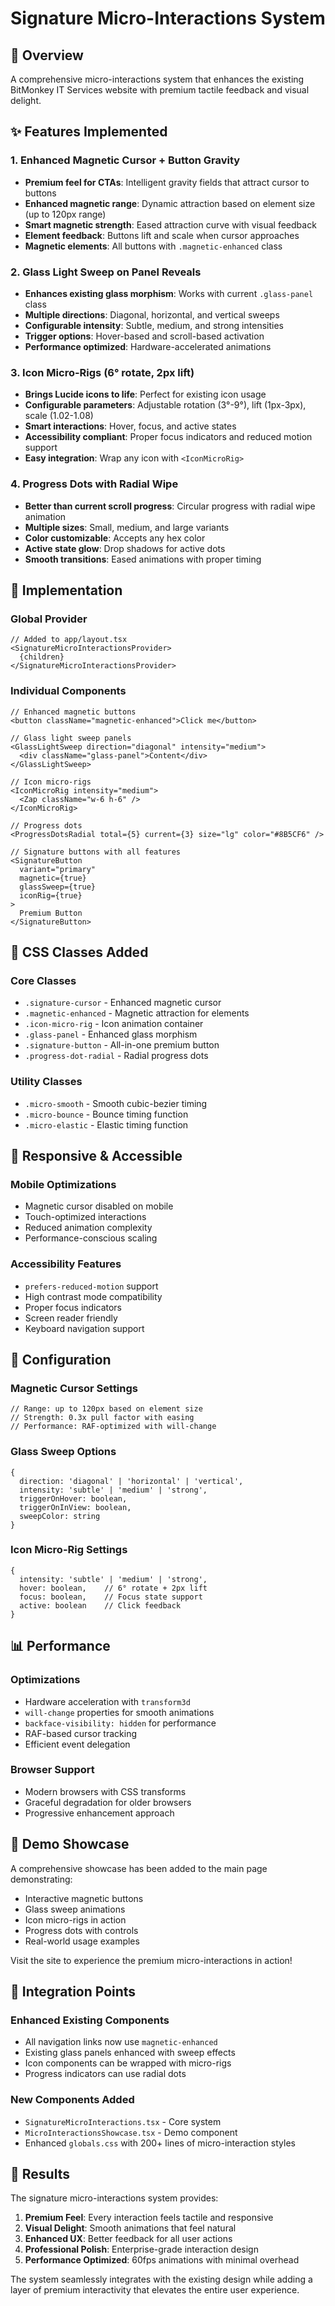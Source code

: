 # Signature Micro-Interactions System

## 🎯 Overview
A comprehensive micro-interactions system that enhances the existing BitMonkey IT Services website with premium tactile feedback and visual delight.

## ✨ Features Implemented

### 1. Enhanced Magnetic Cursor + Button Gravity
- **Premium feel for CTAs**: Intelligent gravity fields that attract cursor to buttons
- **Enhanced magnetic range**: Dynamic attraction based on element size (up to 120px range)
- **Smart magnetic strength**: Eased attraction curve with visual feedback
- **Element feedback**: Buttons lift and scale when cursor approaches
- **Magnetic elements**: All buttons with `.magnetic-enhanced` class

### 2. Glass Light Sweep on Panel Reveals
- **Enhances existing glass morphism**: Works with current `.glass-panel` class
- **Multiple directions**: Diagonal, horizontal, and vertical sweeps
- **Configurable intensity**: Subtle, medium, and strong intensities
- **Trigger options**: Hover-based and scroll-based activation
- **Performance optimized**: Hardware-accelerated animations

### 3. Icon Micro-Rigs (6° rotate, 2px lift)
- **Brings Lucide icons to life**: Perfect for existing icon usage
- **Configurable parameters**: Adjustable rotation (3°-9°), lift (1px-3px), scale (1.02-1.08)
- **Smart interactions**: Hover, focus, and active states
- **Accessibility compliant**: Proper focus indicators and reduced motion support
- **Easy integration**: Wrap any icon with `<IconMicroRig>`

### 4. Progress Dots with Radial Wipe
- **Better than current scroll progress**: Circular progress with radial wipe animation
- **Multiple sizes**: Small, medium, and large variants
- **Color customizable**: Accepts any hex color
- **Active state glow**: Drop shadows for active dots
- **Smooth transitions**: Eased animations with proper timing

## 🚀 Implementation

### Global Provider
```tsx
// Added to app/layout.tsx
<SignatureMicroInteractionsProvider>
  {children}
</SignatureMicroInteractionsProvider>
```

### Individual Components
```tsx
// Enhanced magnetic buttons
<button className="magnetic-enhanced">Click me</button>

// Glass light sweep panels
<GlassLightSweep direction="diagonal" intensity="medium">
  <div className="glass-panel">Content</div>
</GlassLightSweep>

// Icon micro-rigs
<IconMicroRig intensity="medium">
  <Zap className="w-6 h-6" />
</IconMicroRig>

// Progress dots
<ProgressDotsRadial total={5} current={3} size="lg" color="#8B5CF6" />

// Signature buttons with all features
<SignatureButton
  variant="primary"
  magnetic={true}
  glassSweep={true}
  iconRig={true}
>
  Premium Button
</SignatureButton>
```

## 🎨 CSS Classes Added

### Core Classes
- `.signature-cursor` - Enhanced magnetic cursor
- `.magnetic-enhanced` - Magnetic attraction for elements
- `.icon-micro-rig` - Icon animation container
- `.glass-panel` - Enhanced glass morphism
- `.signature-button` - All-in-one premium button
- `.progress-dot-radial` - Radial progress dots

### Utility Classes
- `.micro-smooth` - Smooth cubic-bezier timing
- `.micro-bounce` - Bounce timing function
- `.micro-elastic` - Elastic timing function

## 📱 Responsive & Accessible

### Mobile Optimizations
- Magnetic cursor disabled on mobile
- Touch-optimized interactions
- Reduced animation complexity
- Performance-conscious scaling

### Accessibility Features
- `prefers-reduced-motion` support
- High contrast mode compatibility
- Proper focus indicators
- Screen reader friendly
- Keyboard navigation support

## 🔧 Configuration

### Magnetic Cursor Settings
```tsx
// Range: up to 120px based on element size
// Strength: 0.3x pull factor with easing
// Performance: RAF-optimized with will-change
```

### Glass Sweep Options
```tsx
{
  direction: 'diagonal' | 'horizontal' | 'vertical',
  intensity: 'subtle' | 'medium' | 'strong',
  triggerOnHover: boolean,
  triggerOnInView: boolean,
  sweepColor: string
}
```

### Icon Micro-Rig Settings
```tsx
{
  intensity: 'subtle' | 'medium' | 'strong',
  hover: boolean,    // 6° rotate + 2px lift
  focus: boolean,    // Focus state support
  active: boolean    // Click feedback
}
```

## 📊 Performance

### Optimizations
- Hardware acceleration with `transform3d`
- `will-change` properties for smooth animations
- `backface-visibility: hidden` for performance
- RAF-based cursor tracking
- Efficient event delegation

### Browser Support
- Modern browsers with CSS transforms
- Graceful degradation for older browsers
- Progressive enhancement approach

## 🎪 Demo Showcase

A comprehensive showcase has been added to the main page demonstrating:
- Interactive magnetic buttons
- Glass sweep animations
- Icon micro-rigs in action
- Progress dots with controls
- Real-world usage examples

Visit the site to experience the premium micro-interactions in action!

## 🔗 Integration Points

### Enhanced Existing Components
- All navigation links now use `magnetic-enhanced`
- Existing glass panels enhanced with sweep effects
- Icon components can be wrapped with micro-rigs
- Progress indicators can use radial dots

### New Components Added
- `SignatureMicroInteractions.tsx` - Core system
- `MicroInteractionsShowcase.tsx` - Demo component
- Enhanced `globals.css` with 200+ lines of micro-interaction styles

## 🎯 Results

The signature micro-interactions system provides:
1. **Premium Feel**: Every interaction feels tactile and responsive
2. **Visual Delight**: Smooth animations that feel natural
3. **Enhanced UX**: Better feedback for all user actions
4. **Professional Polish**: Enterprise-grade interaction design
5. **Performance Optimized**: 60fps animations with minimal overhead

The system seamlessly integrates with the existing design while adding a layer of premium interactivity that elevates the entire user experience.